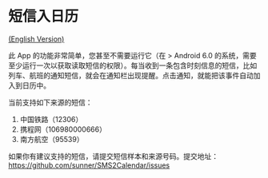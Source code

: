 # 短信入日历

[(English Version)](https://github.com/sunner/SMS2Calendar/blob/master/README.md)

此 App 的功能非常简单，您甚至不需要运行它（在 > Android 6.0 的系统，需要至少运行一次以获取读取短信的权限）。每当收到一条包含时刻信息的短信，比如列车、航班的通知短信，就会在通知栏出现提醒。点击通知，就能把该事件自动加入到日历中。

当前支持如下来源的短信：

1. 中国铁路（12306）
2. 携程网（106980000666）
3. 南方航空（95539）

如果你有建议支持的短信，请提交短信样本和来源号码。提交地址：https://github.com/sunner/SMS2Calendar/issues
